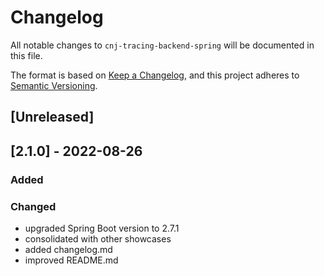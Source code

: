 # Changelog
All notable changes to `cnj-tracing-backend-spring` will be documented in this file.

The format is based on [Keep a Changelog](https://keepachangelog.com/en/1.0.0/),
and this project adheres to [Semantic Versioning](https://semver.org/spec/v2.0.0.html).

## [Unreleased]

## [2.1.0] - 2022-08-26
### Added
### Changed
- upgraded Spring Boot version to 2.7.1
- consolidated with other showcases
- added changelog.md
- improved README.md
